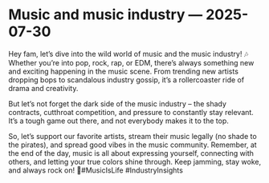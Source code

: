 # Music and music industry — 2025-07-30

Hey fam, let’s dive into the wild world of music and the music industry! 🎶 Whether you’re into pop, rock, rap, or EDM, there’s always something new and exciting happening in the music scene. From trending new artists dropping bops to scandalous industry gossip, it’s a rollercoaster ride of drama and creativity.

But let’s not forget the dark side of the music industry – the shady contracts, cutthroat competition, and pressure to constantly stay relevant. It’s a tough game out there, and not everybody makes it to the top.

So, let’s support our favorite artists, stream their music legally (no shade to the pirates), and spread good vibes in the music community. Remember, at the end of the day, music is all about expressing yourself, connecting with others, and letting your true colors shine through. Keep jamming, stay woke, and always rock on! 🤘#MusicIsLife #IndustryInsights